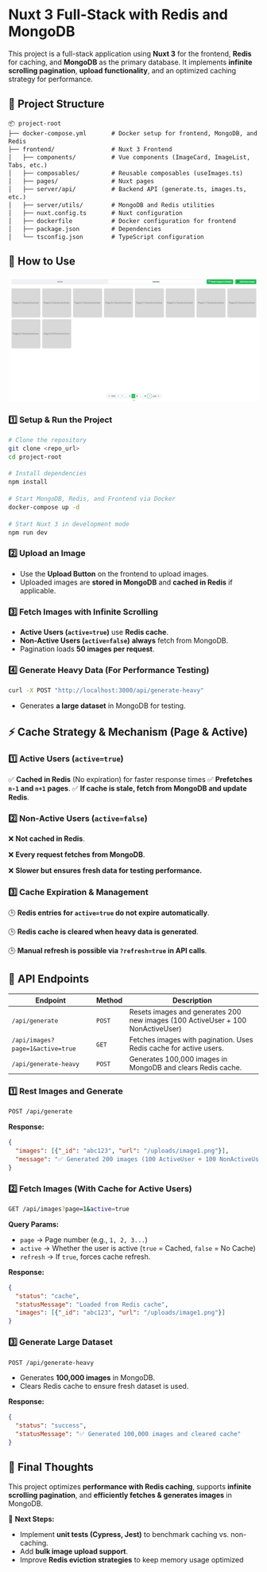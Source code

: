 # **Nuxt 3 Full-Stack with Redis and MongoDB**

This project is a full-stack application using **Nuxt 3** for the frontend, **Redis** for caching, and **MongoDB** as the primary database. It implements **infinite scrolling pagination**, **upload functionality**, and an optimized caching strategy for performance.

## **📂 Project Structure**

```text
📦 project-root
├── docker-compose.yml       # Docker setup for frontend, MongoDB, and Redis
├── frontend/                # Nuxt 3 Frontend
│   ├── components/          # Vue components (ImageCard, ImageList, Tabs, etc.)
│   ├── composables/         # Reusable composables (useImages.ts)
│   ├── pages/               # Nuxt pages
│   ├── server/api/          # Backend API (generate.ts, images.ts, etc.)
│   ├── server/utils/        # MongoDB and Redis utilities
│   ├── nuxt.config.ts       # Nuxt configuration
│   ├── dockerfile           # Docker configuration for frontend
│   ├── package.json         # Dependencies
│   └── tsconfig.json        # TypeScript configuration
```

## **🚀 How to Use**

![alt text](image.png)

### **1️⃣ Setup & Run the Project**

```sh
# Clone the repository
git clone <repo_url>
cd project-root

# Install dependencies
npm install

# Start MongoDB, Redis, and Frontend via Docker
docker-compose up -d

# Start Nuxt 3 in development mode
npm run dev
```

### **2️⃣ Upload an Image**

- Use the **Upload Button** on the frontend to upload images.
- Uploaded images are **stored in MongoDB** and **cached in Redis** if applicable.

### **3️⃣ Fetch Images with Infinite Scrolling**

- **Active Users (`active=true`)** use **Redis cache**.
- **Non-Active Users (`active=false`)** **always** fetch from MongoDB.
- Pagination loads **50 images per request**.

### **4️⃣ Generate Heavy Data** (For Performance Testing)

```sh
curl -X POST "http://localhost:3000/api/generate-heavy"
```

- Generates **a large dataset** in MongoDB for testing.

## **⚡ Cache Strategy & Mechanism (Page & Active)**

### **1️⃣ Active Users (`active=true`)**

✅ **Cached in Redis** (No expiration) for faster response times
✅ **Prefetches `n-1` and `n+1` pages**.
✅ **If cache is stale, fetch from MongoDB and update Redis**.

### **2️⃣ Non-Active Users (`active=false`)**

❌ **Not cached in Redis**.

❌ **Every request fetches from MongoDB**.

❌ **Slower but ensures fresh data for testing performance.**

### **3️⃣ Cache Expiration & Management**

🕒 **Redis entries for `active=true` do not expire automatically**.

🕒 **Redis cache is cleared when heavy data is generated**.

🕒 **Manual refresh is possible via `?refresh=true` in API calls**.

## **📌 API Endpoints**

| **Endpoint**                     | **Method** | **Description** |
|----------------------------------|-----------|----------------|
| `/api/generate`                  | `POST`    | Resets images and generates 200 new images (100 ActiveUser + 100 NonActiveUser) |
| `/api/images?page=1&active=true` | `GET`     | Fetches images with pagination. Uses Redis cache for active users. |
| `/api/generate-heavy`            | `POST`    | Generates 100,000 images in MongoDB and clears Redis cache. |

### **1️⃣ Rest Images and Generate**

```sh
POST /api/generate
```

**Response:**

```json
{
  "images": [{"_id": "abc123", "url": "/uploads/image1.png"}],
  "message": "✅ Generated 200 images (100 ActiveUser + 100 NonActiveUser)"
}
```

### **2️⃣ Fetch Images (With Cache for Active Users)**

```sh
GET /api/images?page=1&active=true
```

**Query Params:**

- `page` → Page number (e.g., `1, 2, 3...`)
- `active` → Whether the user is active (`true` = Cached, `false` = No Cache)
- `refresh` → If `true`, forces cache refresh.

**Response:**

```json
{
  "status": "cache",
  "statusMessage": "Loaded from Redis cache",
  "images": [{"_id": "abc123", "url": "/uploads/image1.png"}]
}
```

### **3️⃣ Generate Large Dataset**

```sh
POST /api/generate-heavy
```

- Generates **100,000 images** in MongoDB.
- Clears Redis cache to ensure fresh dataset is used.

**Response:**

```json
{
  "status": "success",
  "statusMessage": "✅ Generated 100,000 images and cleared cache"
}
```

## **🚀 Final Thoughts**

This project optimizes **performance with Redis caching**, supports **infinite scrolling pagination**, and **efficiently fetches & generates images** in MongoDB.

🎯 **Next Steps:**

- Implement **unit tests (Cypress, Jest)** to benchmark caching vs. non-caching.
- Add **bulk image upload support**.
- Improve **Redis eviction strategies** to keep memory usage optimized
